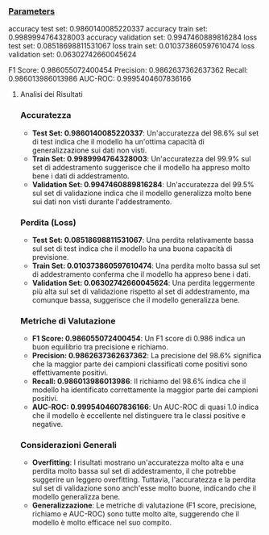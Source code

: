
### [Parameters](./parameters.txt)

accuracy test set: 0.9860140085220337
accuracy train set: 0.9989994764328003
accuracy validation set: 0.9947460889816284
loss test set: 0.08518698811531067
loss train set: 0.010373860597610474
loss validation set: 0.06302742660045624

F1 Score: 0.986055072400454
Precision: 0.9862637362637362
Recall: 0.986013986013986
AUC-ROC: 0.9995404607836166

1. Analisi dei Risultati 

    ### Accuratezza
    - **Test Set: 0.9860140085220337**: Un'accuratezza del 98.6% sul set di test indica che il modello ha un'ottima capacità di generalizzazione sui dati non visti.
    - **Train Set: 0.9989994764328003**: Un'accuratezza del 99.9% sul set di addestramento suggerisce che il modello ha appreso molto bene i dati di addestramento.
    - **Validation Set: 0.9947460889816284**: Un'accuratezza del 99.5% sul set di validazione indica che il modello generalizza molto bene sui dati non visti durante l'addestramento.

    ### Perdita (Loss)
    - **Test Set: 0.08518698811531067**: Una perdita relativamente bassa sul set di test indica che il modello ha una buona capacità di previsione.
    - **Train Set: 0.010373860597610474**: Una perdita molto bassa sul set di addestramento conferma che il modello ha appreso bene i dati.
    - **Validation Set: 0.06302742660045624**: Una perdita leggermente più alta sul set di validazione rispetto al set di addestramento, ma comunque bassa, suggerisce che il modello generalizza bene.

    ### Metriche di Valutazione
    - **F1 Score: 0.986055072400454**: Un F1 score di 0.986 indica un buon equilibrio tra precisione e richiamo.
    - **Precision: 0.9862637362637362**: La precisione del 98.6% significa che la maggior parte dei campioni classificati come positivi sono effettivamente positivi.
    - **Recall: 0.986013986013986**: Il richiamo del 98.6% indica che il modello ha identificato correttamente la maggior parte dei campioni positivi.
    - **AUC-ROC: 0.9995404607836166**: Un AUC-ROC di quasi 1.0 indica che il modello è eccellente nel distinguere tra le classi positive e negative.

    ### Considerazioni Generali
    - **Overfitting**: I risultati mostrano un'accuratezza molto alta e una perdita molto bassa sul set di addestramento, il che potrebbe suggerire un leggero overfitting. Tuttavia, l'accuratezza e la perdita sul set di validazione sono anch'esse molto buone, indicando che il modello generalizza bene.
    - **Generalizzazione**: Le metriche di valutazione (F1 score, precisione, richiamo e AUC-ROC) sono tutte molto alte, suggerendo che il modello è molto efficace nel suo compito.
